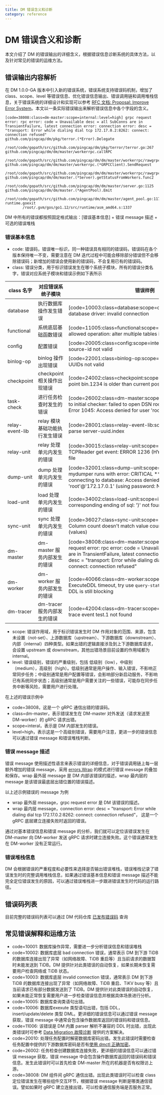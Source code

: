 ```yaml
---
title: DM 错误含义和诊断
category: reference
---
```


# DM 错误含义和诊断

本文介绍了 DM 的错误输出的详细含义，根据错误信息诊断系统的具体方法，以及针对常见的错误的运维方法。

## 错误输出内容解析

在 DM 1.0.0-GA 版本中引入新的错误系统，错误系统支持错误码机制，增加了 class、scope、level 等错误信息、优化错误信息输出、错误调用链和调用堆栈信息，关于错误系统的详细设计和实现可以参考 [RFC 文档: Proposal: Improve Error System](https://github.com/pingcap/dm/blob/master/docs/RFCS/20190722_error_handling.md)。本文以一条实际错误输出来解析错误信息中各个字段的含义。

```
[code=38008:class=dm-master:scope=internal:level=high] grpc request error: rpc error: code = Unavailable desc = all SubConns are in TransientFailure, latest connection error: connection error: desc = "transport: Error while dialing dial tcp 172.17.0.2:8262: connect: connection refused"
github.com/pingcap/dm/pkg/terror.(*Error).Delegate
        /root/code/gopath/src/github.com/pingcap/dm/pkg/terror/terror.go:267
github.com/pingcap/dm/dm/master/workerrpc.callRPC
        /root/code/gopath/src/github.com/pingcap/dm/dm/master/workerrpc/rawgrpc.go:124
github.com/pingcap/dm/dm/master/workerrpc.(*GRPCClient).SendRequest
        /root/code/gopath/src/github.com/pingcap/dm/dm/master/workerrpc/rawgrpc.go:64
github.com/pingcap/dm/dm/master.(*Server).getStatusFromWorkers.func2
        /root/code/gopath/src/github.com/pingcap/dm/dm/master/server.go:1125
github.com/pingcap/dm/dm/master.(*AgentPool).Emit
        /root/code/gopath/src/github.com/pingcap/dm/dm/master/agent_pool.go:117
runtime.goexit
        /root/.gvm/gos/go1.12/src/runtime/asm_amd64.s:1337
```

DM 中所有的错误都按照固定格式输出：[错误基本信息] + 错误 message 描述 + 可选的错误堆栈

### 错误基本信息

- code: 错误码，错误唯一标识，同一种错误具有相同的错误码，错误码在各个版本保持唯一不变，需要注意在 DM 迭代过程中可能会移除部分错误但不会移除错误码；新增加的错误会使用新的错误码，不会复用已有的错误码。
- class: 错误分类，用于标识错误发生在哪个系统子模块，所有的错误分类名字，错误对应系统子模块和错误示例如下表所示

| class 名字     | 对应错误系统子模块             | 错误样例                                                     |
| -------------- | ------------------------------ | ------------------------------------------------------------ |
| database       | 执行数据库操作发生错误         | [code=10003:class=database:scope=downstream:level=medium] database driver: invalid connection |
| functional     | 系统底层基础函数错误           | [code=11005:class=functional:scope=internal:level=high] not allowed operation: alter multiple tables in one statement |
| config         | 配置错误                       | [code=20005:class=config:scope=internal:level=medium] empty source-id not valid |
| binlog-op      | binlog 操作出现错误            | [code=22001:class=binlog-op:scope=internal:level=high] empty UUIDs not valid |
| checkpoint     | checkpoint 相关操作出现错误    | [code=24002:class=checkpoint:scope=internal:level=high] save point bin.1234 is older than current pos bin.1371 |
| task-check     | 进行任务检查时发生的错误       | [code=26002:class=dm-master:scope=upstream:level=high] fail to initial checker: failed to open DSN root:***@127.0.0.1:3306: Error 1045: Access denied for user 'root'@'127.0.0.1' |
| relay-event-lib| relay 模块基础功能执行发生错误 | [code=28001:class=relay-event-lib:scope=internal:level=high] parse server-uuid.index |
| relay-unit     | relay 处理单元内发生的错误     | [code=30015:class=relay-unit:scope=upstream:level=high] TCPReader get event: ERROR 1236 (HY000): Could not open log file |
| dump-unit      | dump 处理单元内发生的错误      | [code=32001:class=dump-unit:scope=internal:level=high] mydumper runs with error: CRITICAL **: 15:12:17.559: Error connecting to database: Access denied for user 'root'@'172.17.0.1' (using password: NO) |
| load-unit      | load 处理单元内发生的错误      | [code=34002:class=load-unit:scope=internal:level=high] corresponding ending of sql: ')' not found |
| sync-unit      | sync 处理单元内发生的错误      | [code=36027:class=sync-unit:scope=internal:level=high] Column count doesn't match value count: 9 (columns) vs 10 (values) |
| dm-master      | dm-master 服务内部发生的错误   | [code=38008:class=dm-master:scope=internal:level=high] grpc request error: rpc error: code = Unavailable desc = all SubConns are in TransientFailure, latest connection error: connection error: desc = "transport: Error while dialing dial tcp 172.17.0.2:8262: connect: connection refused" |
| dm-worker      | dm-worker 服务内部发生的错误   | [code=40066:class=dm-worker:scope=internal:level=high] ExecuteDDL timeout, try use `query-status` to query whether the DDL is still blocking |
| dm-tracer      | dm-tracer 服务内部发生的错误   | [code=42004:class=dm-tracer:scope=internal:level=medium] trace event test.1 not found |

- scope: 错误作用域，用于标识错误发生时 DM 作用对象的范围、来源，包含 未设置（not-set）、上游数据库（upstream）、下游数据库（downstream）、内部（internal）四种类型。如果出错的逻辑直接涉及到上下游数据库请求，会设置 upstream 或 downstream，其他出错场景目前设置的作用域都为 internal。
- level: 错误级别，错误的严重级别，包括 低级别（low），中级别（medium），高级别（high）。低级别通常是用户操作、输入错误，不影响正常同步任务；中级别通常是用户配置等错误，会影响部分新启动服务，不影响已有系统同步状态；高级别通常是用户需要关注的一些错误，可能存在同步任务中断等风险，需要用户进行处理。

在上述的错误示例中

- code=38008，这是一个 gRPC 通信出错的错误码。
- class=dm-master，表示错误发生在 DM-master 对外发送（请求发送至 DM-worker）的 gRPC 请求出错。
- scope=interal，表示是 DM 内部发生的错误。
- level=high，表示这是一个高级别错误，需要用户注意，更进一步的错误信息可以通过错误 message 和错误堆栈判断。

### 错误 message 描述

错误 message 使用描述性语言来表示错误的详细信息，对于错误调用链上每一层额外增加的错误 message，采用 [errors.Wrap](https://godoc.org/github.com/pkg/errors#hdr-Adding_context_to_an_error) 的模式进行错误 message 的叠加和保存。wrap 最外层 message 是 DM 内部该错误的描述，wrap 最内层的 message 是该错误最底层出错位置的错误描述。

以上述示例错误的 message 为例

- wrap 最外层 message，grpc request error 是 DM 该错误的描述。
- wrap 最内层 message，connection error: desc = "transport: Error while dialing dial tcp 172.17.0.2:8262: connect: connection refused"， 这是一个 gRPC 底层建立连接失败时返回的错误。

通过对基本错误信息和错误 message 的分析，我们就可以定位该错误发生在 DM-master 向 DM-worker 发送 gRPC 请求时建立连接失败。这个错误通常发生在 DM-worker 没有正常运行。

### 错误堆栈信息

DM 会根据错误的严重程度和必要性来选择是否输出错误堆栈，错误堆栈记录了错误发生时的完整调用堆栈信息，如果通过错误基本信息和错误 message 描述不能完全定位错误发生的原因，可以通过错误堆栈进一步跟进错误发生时代码的运行路径。

## 错误码列表

目前完整的错误码列表可以通过 DM 代码仓库 [已发布错误码](https://github.com/pingcap/dm/blob/master/_utils/terror_gen/errors_release.txt) 查询

## 常见错误解释和运维方法

- code=10001: 数据库操作异常，需要进一步分析错误信息和错误堆栈
- code=10002: 数据库底层 bad connection 错误，通常表示 DM 到下游 TiDB 的数据库连接出现了异常（如网络故障、TiDB 重启等）且当前请求的数据暂时未能发送到 TiDB。DM 提供针对此类错误的自动恢复，如果长期未恢复需要用户检查网络或 TiDB 状态。
- code=10003: 数据库底层 invalid connection 错误，通常表示 DM 到下游 TiDB 的数据库连接出现了异常（如网络故障、TiDB 重启、TiKV busy 等）且当前请求已有部分数据发送到了 TiDB。DM 提供针对此类错误的自动恢复，如果未能正常恢复需要用户进一步检查错误信息并根据具体场景进行分析。
- code=10005: 数据库查询类语句出错。
- code=10006: 数据库exexute 类型语句出错，包括 DDL，insert/update/delete 类型 DML。更详细的错误信息可以通过错误 message 获取，错误 message 中通常会包含操作数据库返回的错误码和错误信息。
- code=11006: 该错误是 DM 内置 parser 解析不兼容的 DDL 时出错，出现此类错误时可参考 [Data Migration 故障诊断](/dev/how-to/troubleshoot/data-migration.md) 提供的方案解决。
- code=20010: 处理任务配置时解密数据库密码出错。发生此错误时需要检查任务配置中提供的下游数据库密码是否有[使用 dmctl 正确加密](/dev/how-to/deploy/data-migration-with-ansible.md#使用-dmctl-加密上游-mysql-用户密码)。
- code=26002: 任务检查创建数据库连接失败，更详细的错误信息可以通过错误 message 获取，错误 message 中会包含操作数据库返回的错误码和错误信息。发生此错误时可以首先检查 DM-master 所在的机器是否有权限访上游。
- code=38008: DM 组件间 gRPC 通信出错。出现此类错误时可以检查 class 定位错误发生在哪些组件交互环节，根据错误 message 判断是哪类通信错误。譬如如果时 gRPC 建立连接出错，可以检查通信服务端是否服务正常。

